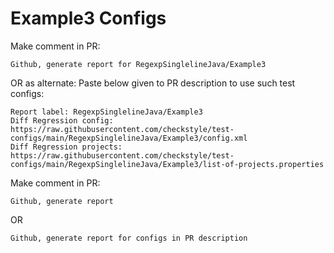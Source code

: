 # Example3 Configs
Make comment in PR:
```
Github, generate report for RegexpSinglelineJava/Example3
```
OR as alternate:
Paste below given to PR description to use such test configs:
```
Report label: RegexpSinglelineJava/Example3
Diff Regression config: https://raw.githubusercontent.com/checkstyle/test-configs/main/RegexpSinglelineJava/Example3/config.xml
Diff Regression projects: https://raw.githubusercontent.com/checkstyle/test-configs/main/RegexpSinglelineJava/Example3/list-of-projects.properties
```
Make comment in PR:
```
Github, generate report
```
OR
```
Github, generate report for configs in PR description
```

